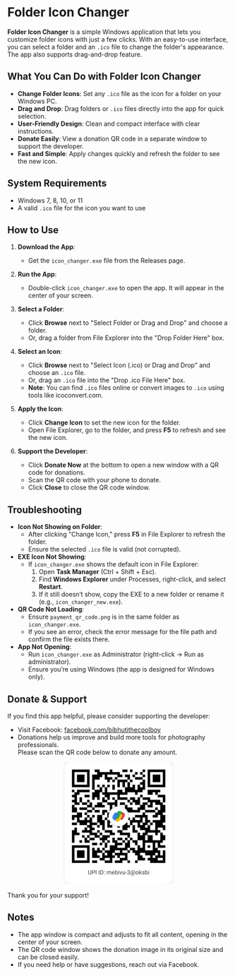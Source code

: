 # Folder Icon Changer

**Folder Icon Changer** is a simple Windows application that lets you customize folder icons with just a few clicks. With an easy-to-use interface, you can select a folder and an `.ico` file to change the folder's appearance. The app also supports drag-and-drop feature.

## What You Can Do with Folder Icon Changer

- **Change Folder Icons**: Set any `.ico` file as the icon for a folder on your Windows PC.
- **Drag and Drop**: Drag folders or `.ico` files directly into the app for quick selection.
- **User-Friendly Design**: Clean and compact interface with clear instructions.
- **Donate Easily**: View a donation QR code in a separate window to support the developer.
- **Fast and Simple**: Apply changes quickly and refresh the folder to see the new icon.

## System Requirements

- Windows 7, 8, 10, or 11
- A valid `.ico` file for the icon you want to use

## How to Use

1. **Download the App**:

   - Get the `icon_changer.exe` file from the Releases page.

2. **Run the App**:

   - Double-click `icon_changer.exe` to open the app. It will appear in the center of your screen.

3. **Select a Folder**:

   - Click **Browse** next to "Select Folder or Drag and Drop" and choose a folder.
   - Or, drag a folder from File Explorer into the "Drop Folder Here" box.

4. **Select an Icon**:

   - Click **Browse** next to "Select Icon (.ico) or Drag and Drop" and choose an `.ico` file.
   - Or, drag an `.ico` file into the "Drop .ico File Here" box.
   - **Note**: You can find `.ico` files online or convert images to `.ico` using tools like icoconvert.com.

5. **Apply the Icon**:

   - Click **Change Icon** to set the new icon for the folder.
   - Open File Explorer, go to the folder, and press **F5** to refresh and see the new icon.

6. **Support the Developer**:

   - Click **Donate Now** at the bottom to open a new window with a QR code for donations.
   - Scan the QR code with your phone to donate.
   - Click **Close** to close the QR code window.

## Troubleshooting

- **Icon Not Showing on Folder**:
  - After clicking "Change Icon," press **F5** in File Explorer to refresh the folder.
  - Ensure the selected `.ico` file is valid (not corrupted).
- **EXE Icon Not Showing**:
  - If `icon_changer.exe` shows the default icon in File Explorer:
    1. Open **Task Manager** (Ctrl + Shift + Esc).
    2. Find **Windows Explorer** under Processes, right-click, and select **Restart**.
    3. If it still doesn’t show, copy the EXE to a new folder or rename it (e.g., `icon_changer_new.exe`).
- **QR Code Not Loading**:
  - Ensure `payment_qr_code.png` is in the same folder as `icon_changer.exe`.
  - If you see an error, check the error message for the file path and confirm the file exists there.
- **App Not Opening**:
  - Run `icon_changer.exe` as Administrator (right-click → Run as administrator).
  - Ensure you’re using Windows (the app is designed for Windows only).

## Donate & Support

If you find this app helpful, please consider supporting the developer:

- Visit Facebook: [facebook.com/bibhutithecoolboy](https://facebook.com/bibhutithecoolboy)
- Donations help us improve and build more tools for photography professionals.  
  Please scan the QR code below to donate any amount.

<p align="center"> <img src="payment_qr_code.png" alt="Donate QR Code" /> </p>

Thank you for your support!

## Notes

- The app window is compact and adjusts to fit all content, opening in the center of your screen.
- The QR code window shows the donation image in its original size and can be closed easily.
- If you need help or have suggestions, reach out via Facebook.
